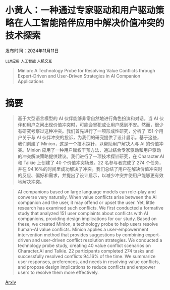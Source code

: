 # 小黄人：一种通过专家驱动和用户驱动策略在人工智能陪伴应用中解决价值冲突的技术探索

发布时间：2024年11月11日

`LLM应用` `人工智能` `人机交互`

> Minion: A Technology Probe for Resolving Value Conflicts through Expert-Driven and User-Driven Strategies in AI Companion Applications

# 摘要

> 基于大型语言模型的 AI 伙伴能够非常自然地进行角色扮演和对话。当 AI 伙伴和用户之间出现价值冲突时，可能会冒犯或让用户感到不安。然而，很少有研究考察过这种冲突。我们首先进行了一项形成性研究，分析了 151 个用户关于与 AI 伙伴冲突的投诉，为我们的研究提供了设计启示。基于这些，我们创建了 Minion，这是一个技术探针，以帮助用户解决人与 AI 的价值冲突。Minion 应用了一种用户赋权干预方法，通过结合专家驱动和用户驱动的冲突解决策略提供建议。我们进行了一项技术探针研究，在 Character.AI 和 Talkie 上创建了 40 个价值冲突场景。22 名参与者完成了 274 个任务，并在 94.16%的时间里成功解决了冲突。我们总结了用户在解决价值冲突时的反应、偏好和需求，并提出了设计启示，以减少冲突并使用户能够更有效地解决冲突。

> AI companions based on large language models can role-play and converse very naturally. When value conflicts arise between the AI companion and the user, it may offend or upset the user. Yet, little research has examined such conflicts. We first conducted a formative study that analyzed 151 user complaints about conflicts with AI companions, providing design implications for our study. Based on these, we created Minion, a technology probe to help users resolve human-AI value conflicts. Minion applies a user-empowerment intervention method that provides suggestions by combining expert-driven and user-driven conflict resolution strategies. We conducted a technology probe study, creating 40 value conflict scenarios on Character.AI and Talkie. 22 participants completed 274 tasks and successfully resolved conflicts 94.16% of the time. We summarize user responses, preferences, and needs in resolving value conflicts, and propose design implications to reduce conflicts and empower users to resolve them more effectively.

[Arxiv](https://arxiv.org/abs/2411.07042)
